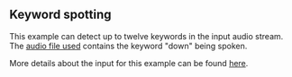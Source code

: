 


## Keyword spotting

This example can detect up to twelve keywords in the input audio stream. The
[audio file used](./resources/sample_audio.wav) contains the keyword "down" being spoken.

More details about the input for this example can be found [here](https://review.mlplatform.org/plugins/gitiles/ml/ethos-u/ml-embedded-evaluation-kit/+/refs/heads/main/docs/use_cases/kws.md#preprocessing-and-feature-extraction).
